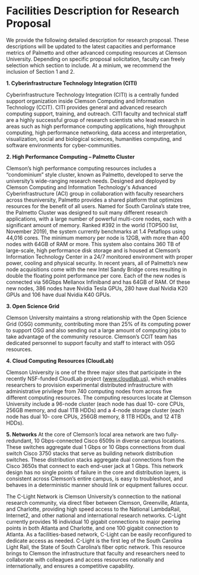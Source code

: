 # Facilities Description for Research Proposal

We provide the following detailed description for research proposal. These descriptions will be 
updated to the latest capacities and performance metrics of Palmetto and other advanced computing 
resources at Clemson University. Depending on specific proposal solicitation, faculty can 
freely selection which section to include. At a minium, we recommend the inclusion of Section 1 and 2. 


**1. Cyberinfrastructure Technology Integration (CITI)**

Cyberinfrastructure Technology Integration (CITI) is a centrally funded support organization inside
Clemson Computing and Information Technology (CCIT). CITI provides general and advanced research 
computing support, training, and outreach. CITI faculty and technical staff are a highly successful 
group of research scientists who lead research in areas such as high performance
computing applications, high throughput computing, high performance networking, data access and
interpretation, visualization, social and biological sciences, humanities computing, and software
environments for cyber-communities. 

**2. High Performance Computing – Palmetto Cluster**

Clemson’s high performance computing resources includes a “condominium” style cluster, known as
Palmetto, developed to serve the university’s wide-ranging research needs. Designed and deployed by Clemson
Computing and Information Technology's Advanced Cyberinfrastructure (ACI) group in collaboration with faculty 
researchers across theuniversity, Palmetto provides a shared platform that optimizes resources for the benefit of 
all users. Named for South Carolina’s state tree, the Palmetto Cluster was designed to suit many different research
applications, with a large number of powerful multi-core nodes, each with a significant amount of memory. 
Ranked #392 in the world (TOP500 list, November 2019), the system currently benchmarks at
1.4 Petaflops using 44,016 cores. The minimum memory per node is 12GB, with more
than 400 nodes with 64GB of RAM or more. This system also contains 360 TB of large-scale, high
performance disk storage and is housed at Clemson’s Information Technology Center in a 24/7 monitored
environment with proper power, cooling and physical security.
In recent years, all of Palmetto’s new node acquisitions come with the new Intel Sandy Bridge cores
resulting in double the floating point performance per core. Each of the new nodes is connected via
56Gbps Mellanox Infiniband and has 64GB of RAM. Of these new nodes, 386 nodes have Nvidia Tesla
GPUs, 280 have dual Nvidia K20 GPUs and 106 have dual Nvidia K40 GPUs.

**3. Open Science Grid**

Clemson University maintains a strong relationship with the Open Science Grid (OSG) community,
contributing more than 25% of its computing power to support OSG and also sending out a large amount
of computing jobs to take advantage of the community resource. Clemson’s CCIT team has dedicated personnel 
to support faculty and staff to interact with OSG resources.

**4. Cloud Computing Resources (CloudLab)**

Clemson University is one of the three major sites that participate in the recently NSF-funded CloudLab
project (www.cloudlab.us), which enables researchers to provision experimental distributed infrastructure
with administrative privilege from 740 computing nodes from across five different computing resources.
The computing resources locate at Clemson University include a 96-node cluster (each node has dual 10-
core CPUs, 256GB memory, and dual 1TB HDDs) and a 4-node storage cluster (each node has dual 10-
core CPUs, 256GB memory, 8 1TB HDDs, and 12 4TB HDDs).

**5. Networks**
At the core of Clemson’s local area network are two fully-redundant, 10 Gbps-connected Cisco 6509s in
diverse campus locations. These switches aggregate dual 1 Gbps or 10 Gbps connections from dual
switch Cisco 3750 stacks that serve as building network distribution switches. These distribution stacks
aggregate dual connections from the Cisco 3650s that connect to each end-user jack at 1 Gbps. This
network design has no single points of failure in the core and distribution layers, is consistent across
Clemson’s entire campus, is easy to troubleshoot, and behaves in a deterministic manner should link or
equipment failures occur.

The C-Light Network is Clemson University’s connection to the national research community, via direct
fiber between Clemson, Greenville, Atlanta, and Charlotte, providing high speed access to the National
LambdaRail, Internet2, and other national and international research networks. C-Light currently provides
16 individual 10 gigabit connections to major peering points in both Atlanta and Charlotte, and one 100
gigabit connection to Atlanta. As a facilities-based network, C-Light can be easily reconfigured to
dedicate access as needed. C-Light is the first leg of the South Carolina Light Rail, the State of South
Carolina’s fiber optic network. This resource brings to Clemson the infrastructure that faculty and
researchers need to collaborate with colleagues and access resources nationally and internationally, and
ensures a competitive capability.